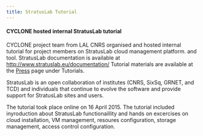 ```yaml
---
title: StratusLab Tutorial
---
```

#### CYCLONE hosted internal StratusLab tutorial

CYCLONE project team from LAL CNRS organised and hosted internal tutorial for project members on 
StratusLab cloud management platform. 
and tool. 
StratusLab documentation is available at <http://www.stratuslab.eu/documentation/>  Tutorial materials
are available at the [Press](/press.html) page under Tutorials.
<!-- more -->

StratusLab is an open collaboration of institutes (CNRS, SixSq, GRNET, and TCD) and individuals that 
continue to evolve the software and provide support for StratusLab sites and users. 

The tutorial took place online on 16 April 2015. The tutorial included inyroduction about StratusLab 
functionaillity and hands on excercises on cloud installation, VM management, resoures configuration, 
storage management, access control configuration. 
